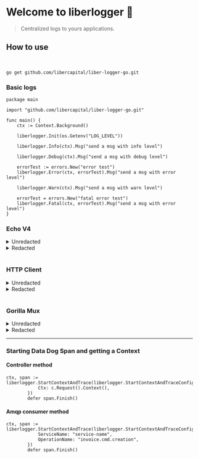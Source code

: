 # Welcome to liberlogger 👋

> Centralized logs to yours applications.

## How to use

<br />

```
go get github.com/libercapital/liber-logger-go.git
```

### Basic logs

```golang
package main

import "github.com/libercapital/liber-logger-go.git"

func main() {
    ctx := Context.Background()

    liberlogger.Init(os.Getenv("LOG_LEVEL"))

    liberlogger.Info(ctx).Msg("send a msg with info level")

    liberlogger.Debug(ctx).Msg("send a msg with debug level")

    errorTest := errors.New("error test")
    liberlogger.Error(ctx, errorTest).Msg("send a msg with error level")

    liberlogger.Warn(ctx).Msg("send a msg with warn level")

    errorTest = errors.New("fatal error test")
    liberlogger.Fatal(ctx, errorTest).Msg("send a msg with error level")
}
```

### Echo V4

<details>
    <summary>Unredacted</summary>

```golang
package main

import(
    "github.com/libercapital/liber-logger-go.git"
    "github.com/labstack/echo/v4"
)

func main() {
    liberlogger.Init(os.Getenv("LOG_LEVEL"))

    e := echo.New()

    e.Use(liberlogger.EchoV4([]string{"/health"}))
}
```

</details>

<details>
    <summary>Redacted</summary>

```golang
package main

import(
    "github.com/libercapital/liber-logger-go.git"
    "github.com/labstack/echo/v4"
)

func main() {
    liberlogger.Init(os.Getenv("LOG_LEVEL"))

    e := echo.New()

    e.Use(liberlogger.EchoV4Redacted(liberlogger.DefaultKeys, []string{}))

    //aditional keys
    redactKeys := liberlogger.DefaultKeys

    copy(redactKeys, []string{"reference_uuid", "document_number"})

    e.Use(liberlogger.EchoV4Redacted(redactKeys, []string{"/health"}))
}
```

</details>

<br />

### HTTP Client

<details>
    <summary>Unredacted</summary>

```golang
package main

import (
    "net/http"

    "github.com/libercapital/liber-logger-go.git"
)

func main() {
    liberlogger.Init(os.Getenv("LOG_LEVEL"))

    httpClient := &http.Client{
        Transport: liberlogger.HttpClient{
            Proxied:      http.DefaultTransport,
        },
    }

    httpClient.Get("https://google.com.br")
}
```

</details>

<details>
    <summary>Redacted</summary>

```golang
package main

import (
    "net/http"

    "github.com/libercapital/liber-logger-go.git"
)

func main() {
    liberlogger.Init(os.Getenv("LOG_LEVEL"))

    httpClient := &http.Client{
        Transport: liberlogger.HttpClient{
            Proxied:      http.DefaultTransport,
            RedactedKeys: liberlogger.DefaultKeys,
        },
    }

    httpClient.Get("https://google.com.br")
}
```

</details>

<br />

### Gorilla Mux

<details>
    <summary>Unredacted</summary>

```golang
package main

import (
    "bytes"
    "fmt"
    "net/http"

    "github.com/gorilla/mux"
    "github.com/libercapital/liber-logger-go.git"
)

func main() {
    liberlogger.Init(os.Getenv("LOG_LEVEL"))

    r := mux.NewRouter()

    r.HandleFunc("/", func(rw http.ResponseWriter, r *http.Request) {
        fmt.Fprintf(rw, "ok")
    })

    r.Use(liberlogger.GorillaMux([]string{"/health"}))

    http.ListenAndServe(":8085", r)
}
```

</details>

<details>
    <summary>Redacted</summary>

```golang
package main

import (
    "bytes"
    "fmt"
    "net/http"

    "github.com/gorilla/mux"
    "github.com/libercapital/liber-logger-go.git"
)

func main() {
    liberlogger.Init(os.Getenv("LOG_LEVEL"))

    r := mux.NewRouter()

    r.HandleFunc("/", func(rw http.ResponseWriter, r *http.Request) {
        fmt.Fprintf(rw, "ok")
    })

    r.Use(liberlogger.GorillaMuxRedacted(liberlogger.DefaultKeys, []string{"/health"}))

    http.ListenAndServe(":8085", r)
}
```

</details>

---

### Starting Data Dog Span and getting a Context

#### Controller method

```golang
ctx, span := liberlogger.StartContextAndTrace(liberlogger.StartContextAndTraceConfig{
			Ctx: c.Request().Context(),
		})
		defer span.Finish()
```

#### Amqp consumer method

```golang
ctx, span := liberlogger.StartContextAndTrace(liberlogger.StartContextAndTraceConfig{
			ServiceName: "service-name",
			OperationName: "invoice.cmd.creation",
		})
		defer span.Finish()
```

